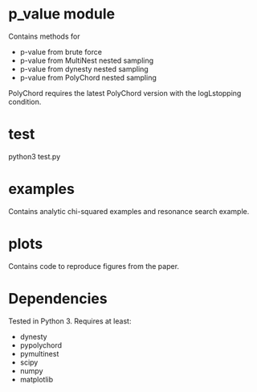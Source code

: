 # p_value module

Contains methods for 

- p-value from brute force
- p-value from MultiNest nested sampling
- p-value from dynesty nested sampling
- p-value from PolyChord nested sampling

PolyChord requires the latest PolyChord version with the logLstopping condition.

# test

python3 test.py

# examples

Contains analytic chi-squared examples and resonance search example.

# plots

Contains code to reproduce figures from the paper.

# Dependencies

Tested in Python 3. Requires at least:

- dynesty
- pypolychord
- pymultinest
- scipy
- numpy
- matplotlib
